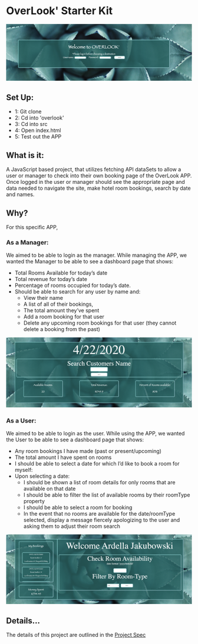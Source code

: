   
# OverLook' Starter Kit
![image](/src/images/login-page.png)

## Set Up:
- 1: Git clone 
- 2: Cd into 'overlook'
- 3: Cd into src 
- 4: Open index.html 
- 5: Test out the APP

## What is it:
A JavaScript based project, that utilizes fetching API dataSets to allow a user or manager to check into their own booking page of the OverLook APP. Once logged in the user or manager should see the appropriate page and data needed to navigate the site, make hotel room bookings, search by date and names.



## Why?
For this specific APP,
### As a Manager: 
We aimed to be able to login as the manager. While managing the APP, we wanted the Manager to be able to see a dashboard page that shows:

 - Total Rooms Available for today’s date
 - Total revenue for today’s date
 - Percentage of rooms occupied for today’s date.
 - Should be able to search for any user by name and:
    - View their name
    - A list of all of their bookings, 
    - The total amount they’ve spent
    - Add a room booking for that user
    - Delete any upcoming room bookings for that user (they cannot delete a booking from the past)
    
![image](/src/images/manager-page.png)

### As a User: 
We aimed to be able to login as the user. While using the APP, we wanted the User to be able to see a dashboard page that shows:

 - Any room bookings I have made (past or present/upcoming)
 - The total amount I have spent on rooms
 - I should be able to select a date for which I’d like to book a room for myself:
 - Upon selecting a date:
     - I should be shown a list of room details for only rooms that are available on that date
     - I should be able to filter the list of available rooms by their roomType property
     - I should be able to select a room for booking
     - In the event that no rooms are available for the date/roomType selected, display a message fiercely apologizing to the
     user and asking them to adjust their room search
     
![image](/src/images/user-page.png)

## Details...
The details of this project are outlined in the [Project Spec](https://frontend.turing.io/projects/overlook.html)
